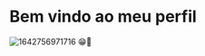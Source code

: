 # Bem vindo ao meu perfil 

![1642756971716](https://github.com/ArcanjoCode/Augusto-Lima/assets/152012093/e5127b29-dcbd-466e-8226-40612a5dc84a)   😁🚀

